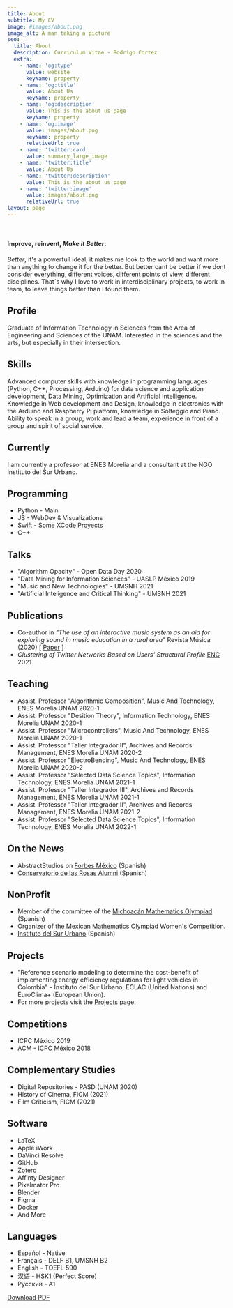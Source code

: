 ```yaml
---
title: About
subtitle: My CV
image: #images/about.png
image_alt: A man taking a picture
seo:
  title: About
  description: Curriculum Vitae - Rodrigo Cortez
  extra:
    - name: 'og:type'
      value: website
      keyName: property
    - name: 'og:title'
      value: About Us
      keyName: property
    - name: 'og:description'
      value: This is the about us page
      keyName: property
    - name: 'og:image'
      value: images/about.png
      keyName: property
      relativeUrl: true
    - name: 'twitter:card'
      value: summary_large_image
    - name: 'twitter:title'
      value: About Us
    - name: 'twitter:description'
      value: This is the about us page
    - name: 'twitter:image'
      value: images/about.png
      relativeUrl: true
layout: page
---
```


<br>

<script src="https://cdnjs.cloudflare.com/ajax/libs/Chart.js/3.7.0/chart.min.js"></script>

<style>
  .timeline{
    font-size: 1rem;
  }
</style>


#### Improve, reinvent, *Make it Better*.

*Better*, it's a powerfull ideal, it makes me look to the world and want more than anything to change it for the better. But better cant be better if we dont consider everything, different voices, different points of view, different disciplines. That´s why I love to work in interdisciplinary projects, to work in team, to leave things better than I found them.

## Profile 
Graduate of Information Technology in Sciences from the Area of Engineering and Sciences of the UNAM. Interested in the sciences and the arts, but especially in their intersection.

## Skills
Advanced computer skills with knowledge in programming languages (Python, C++, Processing, Arduino) for data science and application development, Data Mining, Optimization and Artificial Intelligence.  Knowledge in Web development and Design, knowledge in electronics with the Arduino and Raspberry Pi platform, knowledge in Solfeggio and Piano. Ability to speak in a group, work and lead a team, experience in front of a group and spirit of social service.

## Currently

I am currently a professor at ENES Morelia and a consultant at the NGO Instituto del Sur Urbano.

<!--

## Timeline 

<section> 
  <div id="timeline-content">
    <ul class="timeline">
  <li class="event" data-date="65 Million B.C.">
    <h3>Dinosaurs Roamed</h3>
    <p>Earth</p>
  </li>

  <li class="event" data-date="2015">
    <h3>Started Information Technology In Science</h3>
    <p>UNAM</p>    
  </li>

  <li class="event" data-date="2018">
    <h3>Research Internship: Coevolutionary strategies for parameter adjustment in multi-objective evolutionary algorithms.</h3>
    <p>UTFSM-UAB, Chile.</p>    
  </li>

  <li class="event"  data-date="2019">
    <h3>Finished Information Technology In Science</h3>
    <p>UNAM</p>  
  </li>
  
  <li class="event" data-date="Today">
    <h3>Who knows? </h3>
    <p>Somewhere</p>  
  </li>
  </ul>
  </div>
</section>

 -->

## Programming

* Python - Main
* JS - WebDev & Visualizations
* Swift - Some XCode Proyects
* C++


<canvas id="myRadarChart1"></canvas>


<script>
	var ctx = document.getElementById('myRadarChart1').getContext('2d');
	var myRadarChart = new Chart(ctx, {
		type: 'radar',
		data: {
		labels: ['Python', 'JS', 'Swift', 'C++'],
		datasets: [{
        label: 'Programming Languages',
        data: [80, 60, 40, 30,],
        backgroundColor: 'rgba(255, 99, 132, 0.2)',
        borderColor: 'rgb(255, 99, 132)'
		}]
	},
		options: {
    scales: {
      r: {
        suggestedMin: 0,
        suggestedMax: 100,
        angleLines: {
          color: 'grey'
        },
        grid: {
          color: 'grey'
        }
      }
    }
  }
	});
	</script>

## Talks

* "Algorithm Opacity" - Open Data Day 2020
* "Data Mining for Information Sciences" - UASLP México 2019
* "Music and New Technologies" - UMSNH 2021
* "Artificial Inteligence and Critical Thinking" - UMSNH 2021

## Publications 

* Co-author in *"The use of an interactive music system as an aid for exploring sound in music education in a rural area"* Revista Música (2020) [ [Paper](http://www.revistas.usp.br/revistamusica/article/view/170736/161967) ]
* *Clustering of Twitter Networks Based on Users' Structural Profile* [ENC](http://computo.fismat.umich.mx/enc2021/index.php/talleres/articulos-aceptados) 2021

## Teaching

* Assist. Professor "Algorithmic Composition", Music And Technology, ENES Morelia UNAM 2020-1
* Assist. Professor "Desition Theory", Information Technology, ENES Morelia UNAM 2020-1
* Assist. Professor "Microcontrollers", Music And Technology, ENES Morelia UNAM 2020-1
* Assist. Professor "Taller Integrador II", Archives and Records Management, ENES Morelia UNAM 2020-2
* Assist. Professor "ElectroBending", Music And Technology, ENES Morelia UNAM 2020-2
* Assist. Professor "Selected Data Science Topics", Information Technology, ENES Morelia UNAM 2021-1
* Assist. Professor "Taller Integrador III", Archives and Records Management, ENES Morelia UNAM 2021-1
* Assist. Professor "Taller Integrador II", Archives and Records Management, ENES Morelia UNAM 2021-2
* Assist. Professor "Selected Data Science Topics", Information Technology, ENES Morelia UNAM 2022-1

## On the News

* AbstractStudios on [Forbes México](https://www.forbes.com.mx/esta-app-quiere-ser-tu-guia-de-turistas-con-realidad-aumentada/) (Spanish)
* [Conservatorio de las Rosas Alumni](https://www.elconser.mx/Portal/orgulloconser/) (Spanish)

## NonProfit

* Member of the committee of the [Michoacán Mathematics Olympiad](https://olimpiadamatematicasmichoacan.org) (Spanish)
* Organizer of the Mexican Mathematics Olympiad Women's Competition.
* [Instituto del Sur Urbano](https://www.sur.institute) (Spanish)

## Projects

* "Reference scenario modeling to determine the cost-benefit of implementing energy efficiency regulations for light vehicles in Colombia" - Instituto del Sur Urbano, ECLAC (United Nations) and EuroClima+ (European Union).
* For more projects visit the [Projects](https://roicort.github.io/portfolio/) page.

## Competitions

* ICPC México 2019
* ACM - ICPC México 2018

## Complementary Studies

* Digital Repositories - PASD (UNAM 2020)
* History of Cinema, FICM (2021)
* Film Criticism, FICM (2021)

## Software

* LaTeX
* Apple iWork
* DaVinci Resolve
* GitHub
* Zotero
* Affinty Designer
* Pixelmator Pro
* Blender
* Figma
* Docker
* And More

## Languages

* Español - Native
* Français - DELF B1, UMSNH B2
* English - TOEFL 590
* 汉语 - HSK1 (Perfect Score)
* Русский - A1


<canvas id="myRadarChart2"></canvas>


<script>
	var ctx = document.getElementById('myRadarChart2').getContext('2d');
	var myRadarChart = new Chart(ctx, {
		type: 'radar',
		data: {
		labels: ['Español', 'Français', 'English', '汉语','Русский'],
		datasets: [{
        label: 'Languages',
        data: [90, 80, 75, 33, 40],
        backgroundColor: 'rgba(255, 99, 132, 0.2)',
        borderColor: 'rgb(255, 99, 132)'
		}]
	},
  options: {
    scales: {
      r: {
        suggestedMin: 0,
        suggestedMax: 100,
        angleLines: {
          color: 'grey'
        },
        grid: {
          color: 'grey'
        }
      }
    }
  }
});
	</script>


[Download PDF](images/cv.pdf)